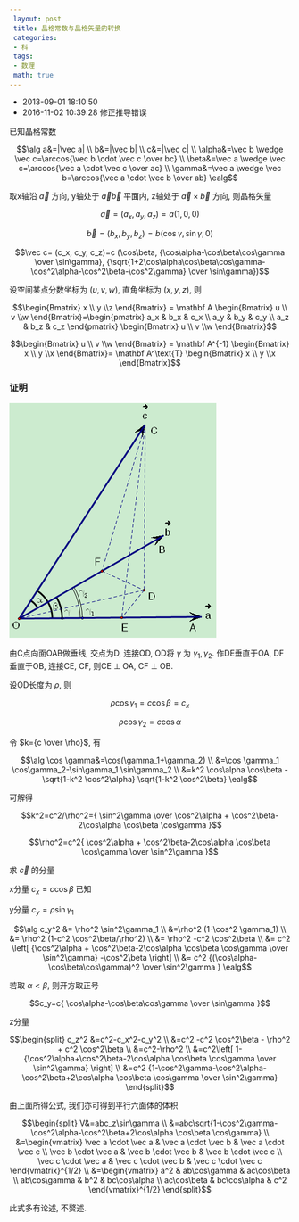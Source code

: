 ```yaml
---
 layout: post
 title: 晶格常数与晶格矢量的转换
 categories: 
 - 科
 tags:
 - 数理
 math: true
---
```


- 2013-09-01 18:10:50
- 2016-11-02 10:39:28 修正推导错误

已知晶格常数

$$\alg
a&=|\vec a| \\
b&=|\vec b| \\
c&=|\vec c| \\
\alpha&=\vec b \wedge \vec c=\arccos{\vec b \cdot \vec c \over bc} \\
\beta&=\vec a \wedge \vec c=\arccos{\vec a \cdot \vec c \over ac} \\
\gamma&=\vec a \wedge \vec b=\arccos{\vec a \cdot \vec b \over ab}
\ealg$$

取x轴沿 $\vec a$ 方向, y轴处于 $\vec a \vec b$ 平面内, z轴处于 $\vec a \times \vec b$ 方向, 则晶格矢量

$$\vec a= (a_x, a_y, a_z)=a(1, 0, 0)$$

$$\vec b= (b_x, b_y, b_z)=b (\cos\gamma, \sin\gamma, 0)$$

$$\vec c= (c_x, c_y, c_z)=c (\cos\beta, {\cos\alpha-\cos\beta\cos\gamma \over \sin\gamma}, {\sqrt{1+2\cos\alpha\cos\beta\cos\gamma-\cos^2\alpha-\cos^2\beta-\cos^2\gamma} \over \sin\gamma})$$

设空间某点分数坐标为 $(u, v, w)$, 直角坐标为 $(x, y, z)$, 则

$$\begin{Bmatrix} x \\ y \\z \end{Bmatrix} = \mathbf A \begin{Bmatrix} u \\ v \\w \end{Bmatrix}=\begin{pmatrix} a_x & b_x & c_x \\ a_y & b_y & c_y \\ a_z & b_z & c_z \end{pmatrix} \begin{Bmatrix} u \\ v \\w \end{Bmatrix}$$

$$\begin{Bmatrix} u \\ v \\w \end{Bmatrix} = \mathbf A^{-1} \begin{Bmatrix} x \\ y \\x \end{Bmatrix}= \mathbf A^\text{T} \begin{Bmatrix} x \\ y \\x \end{Bmatrix}$$

### 证明

![](/pic/2013-09-01-晶格常数与晶格矢量的转换.png)

由C点向面OAB做垂线, 交点为D, 连接OD, OD将 $\gamma$ 为 $\gamma_1, \gamma_2$. 作DE垂直于OA, DF垂直于OB, 连接CE, CF, 则CE $\perp$ OA, CF $\perp$ OB.

设OD长度为 $\rho$, 则

$$\rho \cos \gamma_1=c \cos \beta =c_x$$

$$\rho \cos \gamma_2=c \cos \alpha$$

令 $k={c \over \rho}$, 有

$$\alg
\cos \gamma&=\cos(\gamma_1+\gamma_2) \\
&=\cos \gamma_1 \cos\gamma_2-\sin\gamma_1 \sin\gamma_2 \\
&=k^2 \cos\alpha \cos\beta -\sqrt{1-k^2 \cos^2\alpha} \sqrt{1-k^2 \cos^2\beta}
\ealg$$

可解得

$$k^2=c^2/\rho^2={ \sin^2\gamma \over \cos^2\alpha + \cos^2\beta-2\cos\alpha \cos\beta \cos\gamma }$$

$$\rho^2=c^2{ \cos^2\alpha + \cos^2\beta-2\cos\alpha \cos\beta \cos\gamma  \over \sin^2\gamma }$$

求 $\vec c$ 的分量

x分量 $c_x=c \cos \beta$ 已知

y分量 $c_y = \rho \sin \gamma_1$

$$\alg
c_y^2 &= \rho^2 \sin^2\gamma_1 \\
 &=\rho^2 (1-\cos^2 \gamma_1) \\
 &= \rho^2 (1-c^2 \cos^2\beta/\rho^2) \\
 &= \rho^2 -c^2 \cos^2\beta \\
 &= c^2 \left[ {\cos^2\alpha + \cos^2\beta-2\cos\alpha \cos\beta \cos\gamma  \over \sin^2\gamma} -\cos^2\beta  \right] \\
 &= c^2 {(\cos\alpha-\cos\beta\cos\gamma)^2 \over \sin^2\gamma }
\ealg$$

若取 $\alpha \lt \beta$, 则开方取正号

$$c_y=c{ \cos\alpha-\cos\beta\cos\gamma \over \sin\gamma }$$

z分量

$$\begin{split} c_z^2 &=c^2-c_x^2-c_y^2 \\
 &=c^2 -c^2 \cos^2\beta - \rho^2 + c^2 \cos^2\beta \\
 &=c^2-\rho^2 \\
 &=c^2\left[ 1- {\cos^2\alpha+\cos^2\beta-2\cos\alpha \cos\beta \cos\gamma \over \sin^2\gamma} \right] \\
 &=c^2 {1-\cos^2\gamma-\cos^2\alpha-\cos^2\beta+2\cos\alpha \cos\beta \cos\gamma \over \sin^2\gamma}
\end{split}$$

由上面所得公式, 我们亦可得到平行六面体的体积

$$\begin{split} V&=abc_z\sin\gamma \\ &=abc\sqrt{1-\cos^2\gamma-\cos^2\alpha-\cos^2\beta+2\cos\alpha \cos\beta \cos\gamma} \\ &=\begin{vmatrix} \vec a \cdot \vec a & \vec a \cdot \vec b & \vec a \cdot \vec c \\ \vec b \cdot \vec a & \vec b \cdot \vec b & \vec b \cdot \vec c \\ \vec c \cdot \vec a & \vec c \cdot \vec b & \vec c \cdot \vec c \end{vmatrix}^{1/2} \\ &=\begin{vmatrix} a^2 & ab\cos\gamma & ac\cos\beta \\ ab\cos\gamma & b^2 & bc\cos\alpha \\ ac\cos\beta & bc\cos\alpha & c^2 \end{vmatrix}^{1/2} \end{split}$$

此式多有论述, 不赘述.

